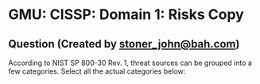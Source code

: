 # GMU: CISSP: Domain 1: Risks Copy
## Question (Created by stoner_john@bah.com)

According to NIST SP 800-30 Rev. 1, threat sources can be grouped into a few categories.  Select all the actual categories below:
